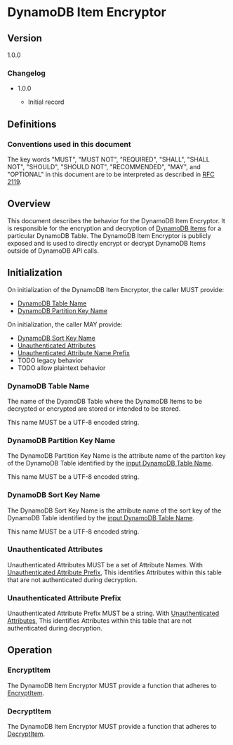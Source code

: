 [//]: # "Copyright Amazon.com Inc. or its affiliates. All Rights Reserved."
[//]: # "SPDX-License-Identifier: CC-BY-SA-4.0"

# DynamoDB Item Encryptor

## Version

1.0.0

### Changelog

- 1.0.0

  - Initial record

## Definitions

### Conventions used in this document

The key words "MUST", "MUST NOT", "REQUIRED", "SHALL", "SHALL NOT", "SHOULD", "SHOULD NOT", "RECOMMENDED", "MAY", and "OPTIONAL"
in this document are to be interpreted as described in [RFC 2119](https://tools.ietf.org/html/rfc2119).

## Overview

This document describes the behavior for the
DynamoDB Item Encryptor.
It is responsible for
the encryption and decryption of [DynamoDB Items](#TODO-link-to-docs)
for a particular DynamoDB Table.
The DynamoDB Item Encryptor is publicly exposed and
is used to directly encrypt or decrypt
DynamoDB Items outside of DynamoDB API calls.

## Initialization

On initialization of the DynamoDB Item Encryptor, the caller MUST provide:

- [DynamoDB Table Name](#dynamodb-table-name)
- [DynamoDB Partition Key Name](#dynamodb-partition-key-name)

On initialization, the caller MAY provide:

- [DynamoDB Sort Key Name](#dynamodb-sort-key-name)
- [Unauthenticated Attributes](#unauthenticated-attributes)
- [Unauthenticated Attribute Name Prefix](#unauthenticated-attribute-prefix)
- TODO legacy behavior
- TODO allow plaintext behavior

### DynamoDB Table Name

The name of the DyamoDB Table where the
DynamoDB Items to be decrypted or encrypted
are stored or intended to be stored.

This name MUST be a UTF-8 encoded string.

### DynamoDB Partition Key Name

The DynamoDB Partition Key Name is the attribute name of the partiton key of the DynamoDB Table
identified by the [input DynamoDB Table Name](#dynamodb-table-name).

This name MUST be a UTF-8 encoded string.

### DynamoDB Sort Key Name

The DynamoDB Sort Key Name is the attribute name of the sort key
of the DynamoDB Table identified by the [input DynamoDB Table Name](#dynamodb-table-name).

This name MUST be a UTF-8 encoded string.

### Unauthenticated Attributes

Unauthenticated Attributes MUST be a set of Attribute Names.
With [Unauthenticated Attribute Prefix](#unauthenticated-attribute-prefix),
This identifies Attributes within this table
that are not authenticated during decryption.

### Unauthenticated Attribute Prefix

Unauthenticated Attribute Prefix MUST be a string.
With [Unauthenticated Attributes](#unauthenticated-attributes),
This identifies Attributes within this table
that are not authenticated during decryption.

## Operation

### EncryptItem

The DynamoDB Item Encryptor MUST provide a function that adheres to [EncryptItem](./encrypt-item.md).

### DecryptItem

The DynamoDB Item Encryptor MUST provide a function that adheres to [DecryptItem](./decrypt-item.md).
